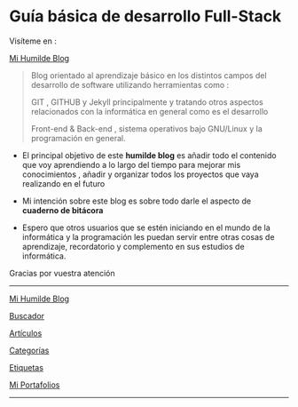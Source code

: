 
# Guía básica de desarrollo Full-Stack

Visíteme en :

[Mi Humilde Blog](https://rvsweb.github.io/blog/)

>
> Blog orientado al aprendizaje básico en los distintos campos del desarrollo de software utilizando herramientas como :
>
> GIT , GITHUB y Jekyll principalmente y tratando otros aspectos relacionados con la informática en general como es el
> desarrollo 
>
> Front-end & Back-end , sistema operativos bajo GNU/Linux y la programación en general.

* El principal objetivo de este **humilde blog** es añadir todo el contenido que voy aprendiendo a lo largo del tiempo para mejorar mis conocimientos , añadir y organizar todos los proyectos que vaya realizando en el futuro

* Mi intención sobre este blog es sobre todo darle el aspecto de **cuaderno de bitácora**

* Espero que otros usuarios que se estén iniciando en el mundo de la informática y la programación les puedan servir entre otras cosas de aprendizaje, recordatorio y complemento en sus estudios de informática.

Gracias por vuestra atención

* * *

[Mi Humilde Blog](https://rvsweb.github.io/blog/)

[Buscador](https://rvsweb.github.io/blog/buscador/)

[Artículos](https://rvsweb.github.io/blog/year-archive/)

[Categorías](https://rvsweb.github.io/blog/categories/)

[Etiquetas](https://rvsweb.github.io/blog/tags/)

[Mi Portafolios](https://rvsweb.github.io/blog/portfolio/)

* * *
